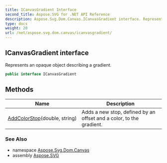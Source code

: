 ```yaml
---
title: ICanvasGradient Interface
second_title: Aspose.SVG for .NET API Reference
description: Aspose.Svg.Dom.Canvas.ICanvasGradient interface. Represents an opaque object describing a gradient
type: docs
weight: 20
url: /net/aspose.svg.dom.canvas/icanvasgradient/
---
```

## ICanvasGradient interface

Represents an opaque object describing a gradient.

```csharp
public interface ICanvasGradient
```

## Methods

| Name | Description |
| --- | --- |
| [AddColorStop](../../aspose.svg.dom.canvas/icanvasgradient/addcolorstop/)(double, string) | Adds a new stop, defined by an offset and a color, to the gradient. |

### See Also

* namespace [Aspose.Svg.Dom.Canvas](../../aspose.svg.dom.canvas/)
* assembly [Aspose.SVG](../../)
